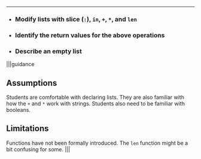 ---

* ### Modify lists with slice (`:`), `in`, `+`, `*`, and `len`
* ### Identify the return values for the above operations
* ### Describe an empty list

|||guidance
## Assumptions
Students are comfortable with declaring lists. They are also familiar with how the `+` and `*` work with strings. Students also need to be familiar with booleans.

## Limitations
Functions have not been formally introduced. The `len` function might be a bit confusing for some.
|||
